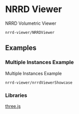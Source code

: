 # NRRD Viewer

NRRD Volumetric Viewer

```element
nrrd-viewer/NRRDViewer
```

## Examples

### Multiple Instances Example

Multiple Instances Example

```
nrrd-viewer/nrrdViewerShowcase
```

### Libraries

[three.js](https://www.npmjs.com/package/three)
